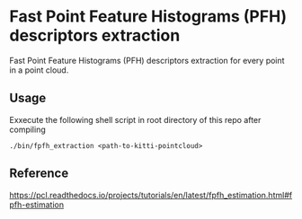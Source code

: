 # Fast Point Feature Histograms (PFH) descriptors extraction

Fast Point Feature Histograms (PFH) descriptors extraction for every point in a point cloud.

## Usage

Exxecute the following shell script in root directory of this repo after compiling

```shell
./bin/fpfh_extraction <path-to-kitti-pointcloud>
```

## Reference

<https://pcl.readthedocs.io/projects/tutorials/en/latest/fpfh_estimation.html#fpfh-estimation>